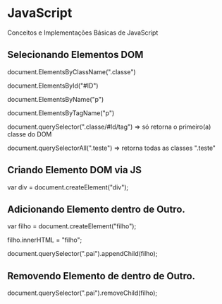 # JavaScript
Conceitos e Implementações Básicas de JavaScript



## Selecionando Elementos DOM

document.ElementsByClassName(".classe")

document.ElementsById("#ID")

document.ElementsByName("p")

document.ElementsByTagName("p")

document.querySelector(".classe/#Id/tag") => só retorna o primeiro(a) classe do DOM

document.querySelectorAll(".teste")       => retorna todas as classes  ".teste"



## Criando Elemento DOM via JS

var div = document.createElement("div");


## Adicionando Elemento dentro de Outro.

var filho = document.createElement("filho");


filho.innerHTML = "filho";

document.querySelector(".pai").appendChild(filho);


## Removendo Elemento de dentro de Outro.

document.querySelector(".pai").removeChild(filho);